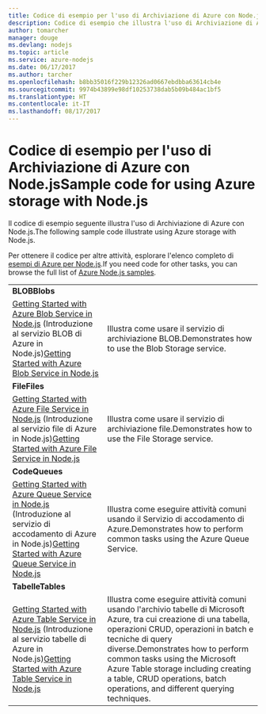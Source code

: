 ```yaml
---
title: Codice di esempio per l'uso di Archiviazione di Azure con Node.js
description: Codice di esempio che illustra l'uso di Archiviazione di Azure con Node.js.
author: tomarcher
manager: douge
ms.devlang: nodejs
ms.topic: article
ms.service: azure-nodejs
ms.date: 06/17/2017
ms.author: tarcher
ms.openlocfilehash: b8bb35016f229b12326ad0667ebdbba63614cb4e
ms.sourcegitcommit: 9974b43899e98df10253738dab5b09b484ac1bf5
ms.translationtype: HT
ms.contentlocale: it-IT
ms.lasthandoff: 08/17/2017
---
```

# <a name="sample-code-for-using-azure-storage-with-nodejs"></a><span data-ttu-id="1d4db-103">Codice di esempio per l'uso di Archiviazione di Azure con Node.js</span><span class="sxs-lookup"><span data-stu-id="1d4db-103">Sample code for using Azure storage with Node.js</span></span>

<span data-ttu-id="1d4db-104">Il codice di esempio seguente illustra l'uso di Archiviazione di Azure con Node.js.</span><span class="sxs-lookup"><span data-stu-id="1d4db-104">The following sample code illustrate using Azure storage with Node.js.</span></span>

<span data-ttu-id="1d4db-105">Per ottenere il codice per altre attività, esplorare l'elenco completo di [esempi di Azure per Node.js](https://azure.microsoft.com/resources/samples/?term=nodejs).</span><span class="sxs-lookup"><span data-stu-id="1d4db-105">If you need code for other tasks, you can browse the full list of [Azure Node.js samples](https://azure.microsoft.com/resources/samples/?term=nodejs).</span></span>


| | |
|---|---|
| <span data-ttu-id="1d4db-106">**BLOB**</span><span class="sxs-lookup"><span data-stu-id="1d4db-106">**Blobs**</span></span> ||
| <span data-ttu-id="1d4db-107">[Getting Started with Azure Blob Service in Node.js](https://github.com/Azure-Samples/storage-blob-node-getting-started) (Introduzione al servizio BLOB di Azure in Node.js)</span><span class="sxs-lookup"><span data-stu-id="1d4db-107">[Getting Started with Azure Blob Service in Node.js](https://github.com/Azure-Samples/storage-blob-node-getting-started)</span></span> | <span data-ttu-id="1d4db-108">Illustra come usare il servizio di archiviazione BLOB.</span><span class="sxs-lookup"><span data-stu-id="1d4db-108">Demonstrates how to use the Blob Storage service.</span></span> |
| <span data-ttu-id="1d4db-109">**File**</span><span class="sxs-lookup"><span data-stu-id="1d4db-109">**Files**</span></span> ||
| <span data-ttu-id="1d4db-110">[Getting Started with Azure File Service in Node.js](https://azure.microsoft.com/resources/samples/storage-file-node-getting-started/) (Introduzione al servizio file di Azure in Node.js)</span><span class="sxs-lookup"><span data-stu-id="1d4db-110">[Getting Started with Azure File Service in Node.js](https://azure.microsoft.com/resources/samples/storage-file-node-getting-started/)</span></span> | <span data-ttu-id="1d4db-111">Illustra come usare il servizio di archiviazione file.</span><span class="sxs-lookup"><span data-stu-id="1d4db-111">Demonstrates how to use the File Storage service.</span></span> |
| <span data-ttu-id="1d4db-112">**Code**</span><span class="sxs-lookup"><span data-stu-id="1d4db-112">**Queues**</span></span> ||
| <span data-ttu-id="1d4db-113">[Getting Started with Azure Queue Service in Node.js](https://azure.microsoft.com/resources/samples/storage-queue-node-getting-started/) (Introduzione al servizio di accodamento di Azure in Node.js)</span><span class="sxs-lookup"><span data-stu-id="1d4db-113">[Getting Started with Azure Queue Service in Node.js](https://azure.microsoft.com/resources/samples/storage-queue-node-getting-started/)</span></span> | <span data-ttu-id="1d4db-114">Illustra come eseguire attività comuni usando il Servizio di accodamento di Azure.</span><span class="sxs-lookup"><span data-stu-id="1d4db-114">Demonstrates how to perform common tasks using the Azure Queue Service.</span></span> |
| <span data-ttu-id="1d4db-115">**Tabelle**</span><span class="sxs-lookup"><span data-stu-id="1d4db-115">**Tables**</span></span> ||
| <span data-ttu-id="1d4db-116">[Getting Started with Azure Table Service in Node.js](https://azure.microsoft.com/resources/samples/storage-table-node-getting-started/) (Introduzione al servizio tabelle di Azure in Node.js)</span><span class="sxs-lookup"><span data-stu-id="1d4db-116">[Getting Started with Azure Table Service in Node.js](https://azure.microsoft.com/resources/samples/storage-table-node-getting-started/)</span></span> | <span data-ttu-id="1d4db-117">Illustra come eseguire attività comuni usando l'archivio tabelle di Microsoft Azure, tra cui creazione di una tabella, operazioni CRUD, operazioni in batch e tecniche di query diverse.</span><span class="sxs-lookup"><span data-stu-id="1d4db-117">Demonstrates how to perform common tasks using the Microsoft Azure Table storage including creating a table, CRUD operations, batch operations, and different querying techniques.</span></span> |
